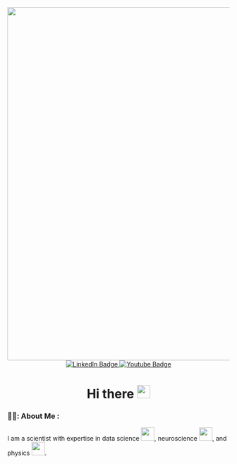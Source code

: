 <div id="header" align="center">
  <img src="https://media.giphy.com/media/v1.Y2lkPTc5MGI3NjExZDFiMzR5cGwwb3g2MHBrN3Rndmo4dnAyYWY3eTlvcXR2cDhsOTFxdyZlcD12MV9pbnRlcm5hbF9naWZfYnlfaWQmY3Q9Zw/xT4uQF7h39mlsF5czK/giphy.gif" width="800"/>

  <div id="badges">
    <a href="https://www.linkedin.com/in/farhad-razi-4666b9185/">
      <img src="https://img.shields.io/badge/LinkedIn-blue?style=for-the-badge&logo=linkedin&logoColor=white" alt="LinkedIn Badge"/>
    </a>
    <a href="www.youtube.com/@farhadrazi2562">
      <img src="https://img.shields.io/badge/YouTube-red?style=for-the-badge&logo=youtube&logoColor=white" alt="Youtube Badge"/>
    </a>
  </div>

  <h1>
    Hi there
    <img src="https://media.giphy.com/media/hvRJCLFzcasrR4ia7z/giphy.gif" width="30px"/>
  </h1>
</div>



### 👨‍🔬: About Me :
I am a scientist with expertise in data science <img src="https://media.giphy.com/media/dtB7kgF86VwZWY5Iee/giphy.gif?cid=ecf05e4702sboqtp2y34oz6vrvhsv91iqwss6wv7cmv08tse&ep=v1_gifs_search&rid=giphy.gif&ct=g" width="30">, neuroscience <img src="https://media.giphy.com/media/xThuWl1CsJUCg2qEDu/giphy.gif" width="30">, and physics <img src="https://media.giphy.com/media/9oHZQ2gEez8ti/giphy.gif" width="30">.

<!--
**fraziphy/fraziphy** is a ✨ _special_ ✨ repository because its `README.md` (this file) appears on your GitHub profile.

Here are some ideas to get you started:

- 🔭 I’m currently working on ...
- 🌱 I’m currently learning ...
- 👯 I’m looking to collaborate on ...
- 🤔 I’m looking for help with ...
- 💬 Ask me about ...
- 📫 How to reach me: ...
- 😄 Pronouns: ...
- ⚡ Fun fact: ...
-->
